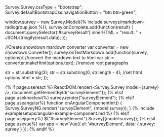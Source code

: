 Survey.Survey.cssType = "bootstrap";
Survey.defaultBootstrapCss.navigationButton = "btn btn-green";

window.survey = new Survey.Model({% include surveys/markdown-radiogroup.json %});
survey.onComplete.add(function(result) {
	document.querySelector('#surveyResult').innerHTML = "result: " + JSON.stringify(result.data);
});

//Create showdown mardown converter
var converter = new showdown.Converter();
survey.onTextMarkdown.add(function(survey, options){
    //convert the mardown text to html
    var str = converter.makeHtml(options.text);
    //remove root paragraphs <p></p>
    str = str.substring(3);
    str = str.substring(0, str.length - 4);
    //set html
    options.html = str;
});

{% if page.usereact %}
ReactDOM.render(<Survey.Survey model={survey} />, document.getElementById("surveyElement"));
{% elsif page.useknockout%}
survey.render("surveyElement");
{% elsif page.useangular%}
function onAngularComponentInit() {
    Survey.SurveyNG.render("surveyElement", {model:survey});
}
{% include examplesetups/angular-example-component.md %}
{% elsif page.usejquery%}
$("#surveyElement").Survey({model:survey});
{% elsif page.usevue%}
var app = new Vue({
    el: '#surveyElement',
    data: {
        survey: survey
    }
});
{% endif %}